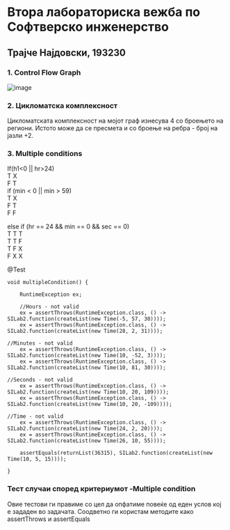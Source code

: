 # Втора лабораториска вежба по Софтверско инженерство
## Трајче Најдовски, 193230

### 1. Control Flow Graph


![image](https://user-images.githubusercontent.com/79813808/120023357-f4ca8700-bfed-11eb-8f1b-b2630371c0af.png)

### 2. Цикломатска комплексност
Цикломатската комплексност на мојот граф изнесува 4 со броењето на региони. Истото може да се пресмета и со броење на ребра - број на јазли +2.

### 3. Multiple conditions
If(h1<0 || hr>24) <br />
T X <br />
F T <br />
if (min < 0 || min > 59) <br />
T X  
F T  
F F  

else if (hr == 24 && min == 0 && sec == 0) <br />
T T T <br />
T T F <br />
T F X <br />
F X X <br />


 @Test
 
    void multipleCondition() {
    
        RuntimeException ex;
	
        //Hours - not valid
        ex = assertThrows(RuntimeException.class, () -> SILab2.function(createList(new Time(-5, 57, 30))));
        ex = assertThrows(RuntimeException.class, () -> SILab2.function(createList(new Time(28, 2, 31))));
        
	//Minutes - not valid
        ex = assertThrows(RuntimeException.class, () -> SILab2.function(createList(new Time(10, -52, 3))));
        ex = assertThrows(RuntimeException.class, () -> SILab2.function(createList(new Time(10, 81, 30))));
        
	//Seconds - not valid
        ex = assertThrows(RuntimeException.class, () -> SILab2.function(createList(new Time(10, 20, 109))));
        ex = assertThrows(RuntimeException.class, () -> SILab2.function(createList(new Time(10, 20, -109))));
        
	//Time - not valid
        ex = assertThrows(RuntimeException.class, () -> SILab2.function(createList(new Time(24, 2, 20))));
        ex = assertThrows(RuntimeException.class, () -> SILab2.function(createList(new Time(26, 10, 55))));

        assertEquals(returnList(36315), SILab2.function(createList(new Time(10, 5, 15))));

    }

### Тест случаи според критериумот -Multiple condition
Овие тестови ги правиме со цел да опфатиме повеќе од еден услов кој е зададен во задачата. Соодветно ги користам методите како assertThrows и assertEquals


